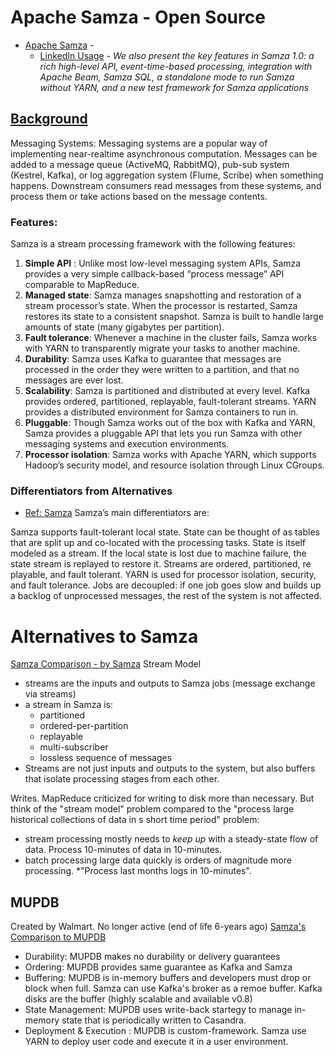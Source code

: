 
# Apache Samza - Open Source
- [Apache Samza](https://samza.apache.org/) -
  - [LinkedIn Usage](https://engineering.linkedin.com/blog/2018/11/samza-1-0--stream-processing-at-massive-scale) - *We also present the key features in Samza 1.0: a rich high-level API, event-time-based processing, integration with Apache Beam, Samza SQL, a standalone mode to run Samza without YARN, and a new test framework for Samza applications*

## [Background](http://samza.apache.org/learn/documentation/latest/introduction/background.html)

Messaging Systems:  Messaging systems are a popular way of implementing near-realtime asynchronous computation. Messages can be added to a message queue (ActiveMQ, RabbitMQ), pub-sub system (Kestrel, Kafka), or log aggregation system (Flume, Scribe) when something happens. Downstream consumers read messages from these systems, and process them or take actions based on the message contents.

### Features:
Samza is a stream processing framework with the following features:

1. __Simple API__
: Unlike most low-level messaging system APIs, Samza provides a very simple callback-based “process message” API comparable to MapReduce.
1. __Managed state__: Samza manages snapshotting and restoration of a stream processor’s state. When the processor is restarted, Samza restores its state to a consistent snapshot. Samza is built to handle large amounts of state (many gigabytes per partition).
1. __Fault tolerance__: Whenever a machine in the cluster fails, Samza works with YARN to transparently migrate your tasks to another machine.
1. __Durability__: Samza uses Kafka to guarantee that messages are processed in the order they were written to a partition, and that no messages are ever lost.
1. __Scalability__: Samza is partitioned and distributed at every level. Kafka provides ordered, partitioned, replayable, fault-tolerant streams. YARN provides a distributed environment for Samza containers to run in.
1. __Pluggable__: Though Samza works out of the box with Kafka and YARN, Samza provides a pluggable API that lets you run Samza with other messaging systems and execution environments.
1. __Processor isolation__: Samza works with Apache YARN, which supports Hadoop’s security model, and resource isolation through Linux CGroups.

### Differentiators from Alternatives
- [Ref: Samza](http://samza.apache.org/learn/documentation/latest/introduction/background.html)
Samza’s main differentiators are:

Samza supports fault-tolerant local state. State can be thought of as tables that are split up and co-located with the processing tasks. State is itself modeled as a stream. If the local state is lost due to machine failure, the state stream is replayed to restore it.
Streams are ordered, partitioned, re
playable, and fault tolerant.
YARN is used for processor isolation, security, and fault tolerance.
Jobs are decoupled: if one job goes slow and builds up a backlog of unprocessed messages, the rest of the system is not affected.

# Alternatives to Samza
[Samza Comparison - by Samza](http://samza.apache.org/learn/documentation/latest/comparisons/introduction.html)
Stream Model
- streams are the inputs and outputs to Samza jobs (message exchange via streams)
- a stream in Samza is:
  - partitioned
  - ordered-per-partition
  - replayable
  - multi-subscriber
  - lossless sequence of messages
- Streams are not just inputs and outputs to the system, but also buffers that isolate processing stages from each other.

Writes.
MapReduce criticized for writing to disk more than necessary.  But think of the "stream model" problem compared to the "process large historical collections of data in s short time period" problem:
- stream processing mostly needs to *keep up* with a steady-state flow of data.  Process 10-minutes of data in 10-minutes.
- batch processing large data quickly is orders of magnitude more processing.  *"Process last months logs in 10-minutes".

## MUPDB
Created by Walmart.  No longer active (end of life 6-years ago)
[Samza's Comparison to MUPDB](http://samza.apache.org/learn/documentation/latest/comparisons/mupd8.html)
- Durability:  MUPDB makes no durability or delivery guarantees
- Ordering: MUPDB provides same guarantee as Kafka and Samza
- Buffering: MUPDB is in-memory buffers and developers must drop or block when full.  Samza can use Kafka's broker as a remoe buffer. Kafka disks are the buffer (highly scalable and available v0.8)
- State Management: MUPDB uses write-back startegy to manage in-memory state that is periodically written to Casandra.
- Deployment & Execution : MUPDB is custom-framework.  Samza use YARN to deploy user code and execute it in a user environment.
